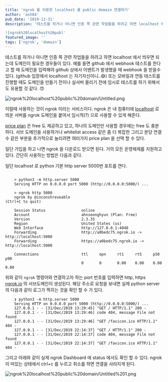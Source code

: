 ```yaml
---
title: 'ngrok 를 이용한 localhost 를 public domain 연결하기'
author: 'ash84'
pub_date: '2019-12-31'
description: '테스트를 하거나 아니면 인증 쪽 관련 작업들을 하려고 하면 localhost 에서 띄우면 되는데 도메인이 필요한 경우들이 있다. 예를 들면 github 에서 webhook  테스트를 한다고 할 때 도메인을 입력해야 github 상에서 이벤트가 발생했을 때 webhook 을 받을수 있다. (github 입장에서 localhost 는 자기자신이니..😅) 또는 모바일과 연동 테스트를 진행할 때도 도메인을 만들기 전이나 실서버 올리기 전에 임시로 테스트를 하기 위해서도 유용할 것 같다. 😙

![ngrok%20localhost%20publ'
featured_image: ''
tags: ['ngrok', 'domain']
---
```


테스트를 하거나 아니면 인증 쪽 관련 작업들을 하려고 하면 localhost 에서 띄우면 되는데 도메인이 필요한 경우들이 있다. 예를 들면 github 에서 webhook  테스트를 한다고 할 때 도메인을 입력해야 github 상에서 이벤트가 발생했을 때 webhook 을 받을수 있다. (github 입장에서 localhost 는 자기자신이니..😅) 또는 모바일과 연동 테스트를 진행할 때도 도메인을 만들기 전이나 실서버 올리기 전에 임시로 테스트를 하기 위해서도 유용할 것 같다. 😙

![ngrok%20localhost%20public%20domain/Untitled.png](https://live.staticflickr.com/65535/49304043123_abb75e334e_z.jpg)

이럴때 사용하는 것이 ngrok 이라는 서비스이다. ngrok 은 내 컴퓨터에 [localhost](http://localhost) 로 띄운 서버를 ngrok 도메인을 붙여서 임시적(?) 으로 사용할 수 있게 해준다. 

[price plan](https://ngrok.com/pricing) 은 free 도 제공하고 있고, 하나의 도메인만 사용할 경우에는 free 도 충분하다. 서브 도메인을 사용하거나 whitelist access 같은 좀 더 복잡한 그리고 분당 연결 수 같은 부분을 추가적으로 늘리려면 여러가지 price plan 을 선택 할 수 있다. 

일단 가입을 하고 나면 ngrok 을 다운로드 받으면 된다. 거의 모든 운영체제를 지원하고 있다. 간단히 사용하는 방법은 다음과 같다.  

일단 localhost 로 python 기본 http server 5000번 포트를 연다. 

```shell

    > python3 -m http.server 5000
    Serving HTTP on 0.0.0.0 port 5000 (http://0.0.0.0:5000/) ...
```

```shell
    > ngrok http 5000    
    ngrok by @inconshreveable                                                                                    (Ctrl+C to quit)
    
    Session Status                online
    Account                       ahnseonghyun (Plan: Free)
    Version                       2.3.35
    Region                        United States (us)
    Web Interface                 http://127.0.0.1:4040
    Forwarding                    http://a0bedc75.ngrok.io -> http://localhost:5000
    Forwarding                    https://a0bedc75.ngrok.io -> http://localhost:5000
    
    Connections                   ttl     opn     rt1     rt5     p50     p90
                                  0       0       0.00    0.00    0.00    0.00

 ```

위와 같이 `ngrok` 명령어와 연결하고자 하는 port 번호를 입력하면 http, https [ngrok.io](http://ngrok.io) 의 서브도메인이 생성된다. 해당 주소로 요청을 보내면 실제 python server 의 다음과 같이 로그가 찍히는 것을 확인 할 수 가 있다. 

```shell
    ❯ python3 -m http.server 5000
    Serving HTTP on 0.0.0.0 port 5000 (http://0.0.0.0:5000/) ...
    127.0.0.1 - - [31/Dec/2019 13:29:45] "GET / HTTP/1.1" 200 -
    127.0.0.1 - - [31/Dec/2019 13:29:46] code 404, message File not found
    127.0.0.1 - - [31/Dec/2019 13:29:46] "GET /favicon.ico HTTP/1.1" 404 -
    127.0.0.1 - - [31/Dec/2019 22:14:37] "GET / HTTP/1.1" 200 -
    127.0.0.1 - - [31/Dec/2019 22:14:37] code 404, message File not found
    127.0.0.1 - - [31/Dec/2019 22:14:37] "GET /favicon.ico HTTP/1.1" 404 -
```

그리고 아래와 같이 실제 ngrok Dashboard 에 status 에서도 확인 할 수 있다. ngrok 이 떠있는 상태에서 ctrl+c 를 누르고 취소를 하면 연결을 사라지게 된다. 

![ngrok%20localhost%20public%20domain/Untitled%201.png](https://live.staticflickr.com/65535/49304043238_5060d65236_z.jpg)
